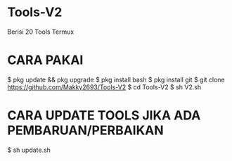 # Tools-V2
Berisi 20 Tools Termux

# CARA PAKAI
$ pkg update && pkg upgrade
$ pkg install bash
$ pkg install git
$ git clone https://github.com/Makky2693/Tools-V2
$ cd Tools-V2
$ sh V2.sh

# CARA UPDATE TOOLS JIKA ADA PEMBARUAN/PERBAIKAN
$ sh update.sh
